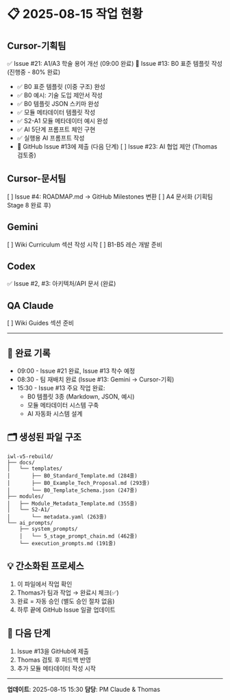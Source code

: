 # 📋 2025-08-15 작업 현황

## Cursor-기획팀
✅ Issue #21: A1/A3 학술 용어 개선 (09:00 완료)
🔄 Issue #13: B0 표준 템플릿 작성 (진행중 - 80% 완료)
  - ✅ B0 표준 템플릿 (이중 구조) 완성
  - ✅ B0 예시: 기술 도입 제안서 작성  
  - ✅ B0 템플릿 JSON 스키마 완성
  - ✅ 모듈 메타데이터 템플릿 작성
  - ✅ S2-A1 모듈 메타데이터 예시 완성
  - ✅ AI 5단계 프롬프트 체인 구현
  - ✅ 실행용 AI 프롬프트 작성
  - 🔲 GitHub Issue #13에 제출 (다음 단계)
[ ] Issue #23: AI 협업 제안 (Thomas 검토중)

## Cursor-문서팀  
[ ] Issue #4: ROADMAP.md → GitHub Milestones 변환
[ ] A4 문서화 (기획팀 Stage 8 완료 후)

## Gemini
[ ] Wiki Curriculum 섹션 작성 시작
[ ] B1-B5 레슨 개발 준비

## Codex
✅ Issue #2, #3: 아키텍처/API 문서 (완료)

## QA Claude
[ ] Wiki Guides 섹션 준비

---

## 📝 완료 기록
- 09:00 - Issue #21 완료, Issue #13 착수 예정
- 08:30 - 팀 재배치 완료 (Issue #13: Gemini → Cursor-기획)
- 15:30 - Issue #13 주요 작업 완료:
  - B0 템플릿 3종 (Markdown, JSON, 예시)
  - 모듈 메타데이터 시스템 구축
  - AI 자동화 시스템 설계

## 🗂️ 생성된 파일 구조
```
iwl-v5-rebuild/
├── docs/
│   └── templates/
│       ├── B0_Standard_Template.md (284줄)
│       ├── B0_Example_Tech_Proposal.md (293줄)
│       └── B0_Template_Schema.json (247줄)
├── modules/
│   ├── Module_Metadata_Template.md (355줄)
│   └── S2-A1/
│       └── metadata.yaml (263줄)
└── ai_prompts/
    ├── system_prompts/
    │   └── 5_stage_prompt_chain.md (462줄)
    └── execution_prompts.md (191줄)
```

## 💡 간소화된 프로세스
1. 이 파일에서 작업 확인
2. Thomas가 팀과 작업 → 완료시 체크(✅)
3. 완료 = 자동 승인 (별도 승인 절차 없음)
4. 하루 끝에 GitHub Issue 일괄 업데이트

## 🎯 다음 단계
1. Issue #13을 GitHub에 제출
2. Thomas 검토 후 피드백 반영
3. 추가 모듈 메타데이터 작성 시작

---
**업데이트**: 2025-08-15 15:30
**담당**: PM Claude & Thomas
